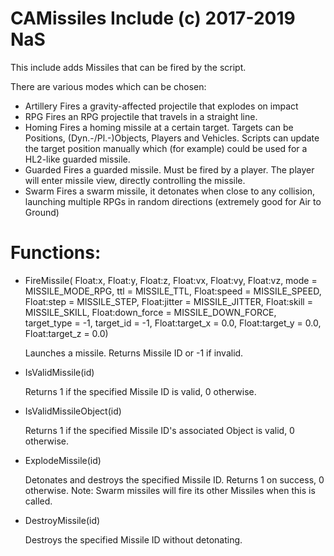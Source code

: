 # CAMissiles Include (c) 2017-2019 NaS

This include adds Missiles that can be fired by the script.

There are various modes which can be chosen:
- Artillery 	Fires a gravity-affected projectile that explodes on impact
- RPG 			Fires an RPG projectile that travels in a straight line.
- Homing 		Fires a homing missile at a certain target.
				Targets can be Positions, (Dyn.-/Pl.-)Objects, Players and Vehicles.
				Scripts can update the target position manually which (for example) could
				be used for a HL2-like guarded missile.
- Guarded 		Fires a guarded missile. Must be fired by a player. The player will enter
				missile view, directly controlling the missile.
- Swarm 		Fires a swarm missile, it detonates when close to any collision, launching
				multiple RPGs in random directions (extremely good for Air to Ground)

# Functions:

- FireMissile(	Float:x, Float:y, Float:z, Float:vx, Float:vy, Float:vz, mode = MISSILE_MODE_RPG, ttl = MISSILE_TTL, Float:speed = MISSILE_SPEED, Float:step = MISSILE_STEP, Float:jitter = MISSILE_JITTER, Float:skill = MISSILE_SKILL, Float:down_force = MISSILE_DOWN_FORCE, target_type = -1, target_id = -1, Float:target_x = 0.0, Float:target_y = 0.0, Float:target_z = 0.0)
	
	Launches a missile.
	Returns Missile ID or -1 if invalid.

- IsValidMissile(id)
	
	Returns 1 if the specified Missile ID is valid, 0 otherwise.

- IsValidMissileObject(id)

	Returns 1 if the specified Missile ID's associated Object is valid, 0 otherwise.

- ExplodeMissile(id)

	Detonates and destroys the specified Missile ID.
	Returns 1 on success, 0 otherwise.
	Note: Swarm missiles will fire its other Missiles when this is called.

- DestroyMissile(id)

	Destroys the specified Missile ID without detonating.
